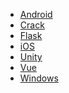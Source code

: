 <!--
 * @Author: sunyudi
 * @Date: 2020-05-31 22:13:46
 * @LastEditTime: 2020-06-06 12:46:23
--> 
* [Android](/Android/index.md)
* [Crack](/Crack/index.md)
* [Flask](/Flask/index.md)
* [iOS](/iOS/index.md)
* [Unity](/Unity/index.md)
* [Vue](/Vue/index.md)
* [Windows](/Windows/index.md)